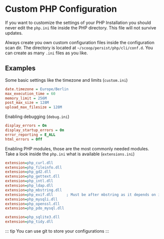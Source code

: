 # Custom PHP Configuration

If you want to customize the settings of your PHP Installation you should never edit the `php.ini` file inside the PHP directory. This file will not survive updates.

Always create you own custom configuration files inside the configuration scan dir.
The directory is located at `~/scoop/persist/php/cli/conf.d`. You can create as many `.ini` files as you like.

## Examples

Some basic settings like the timezone and limits (`custom.ini`)

``` ini
date.timezone = Europe/Berlin
max_execution_time = 60
memory_limit = 256M
post_max_size = 128M
upload_max_filesize = 128M
```

Enabling debugging (`debug.ini`)

``` ini
display_errors = On
display_startup_errors = On
error_reporting = E_ALL
html_errors = Off
```

Enabling PHP modules, those are the most commonly needed modules. Take a look inside the `php.ini` what is available (`extensions.ini`)

```ini
extension=php_curl.dll
extension=php_fileinfo.dll
extension=php_gd2.dll
extension=php_gettext.dll
extension=php_intl.dll
extension=php_ldap.dll
extension=php_mbstring.dll
extension=php_exif.dll      ; Must be after mbstring as it depends on it
extension=php_mysqli.dll
extension=php_openssl.dll
extension=php_pdo_mysql.dll

extension=php_sqlite3.dll
extension=php_tidy.dll
```

::: tip
You can use git to store your configurations
:::
